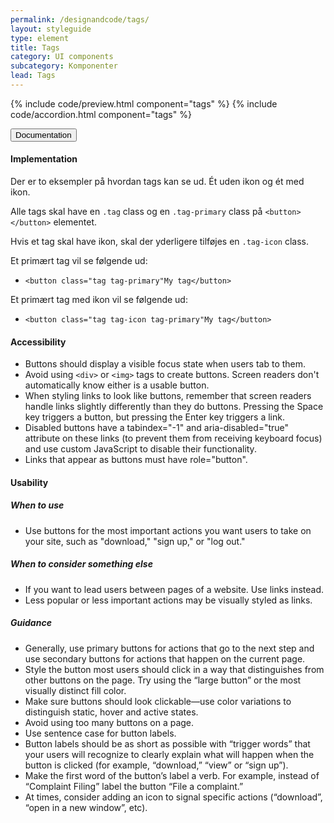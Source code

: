 ```yaml
---
permalink: /designandcode/tags/
layout: styleguide
type: element
title: Tags
category: UI components
subcategory: Komponenter
lead: Tags
---
```


{% include code/preview.html component="tags" %}
{% include code/accordion.html component="tags" %}
<div class="accordion-bordered">
  <button class="button-unstyled accordion-button"
      aria-expanded="true" aria-controls="accordion-bordered-docs">
    Documentation
  </button>
  <div id="accordion-bordered-docs" aria-hidden="false" class="accordion-content">
    <h4 class="heading">Implementation</h4>
    <p>Der er to eksempler på hvordan tags kan se ud. Ét uden ikon og ét med ikon.</p>
    <p>Alle tags skal have en <code>.tag</code> class og en <code>.tag-primary</code> class på <code>&lt;button&gt;&lt;/button&gt;</code> elementet.</p>
    <p>Hvis et tag skal have ikon, skal der yderligere tilføjes en <code>.tag-icon</code> class.</p>
    <p></p>
    <p>Et primært tag vil se følgende ud:</p>
    <ul>
      <li><code>&lt;button class="tag tag-primary"My tag&lt;/button&gt;</code></li>
    </ul>
    <p>Et primært tag med ikon vil se følgende ud:</p>
    <ul>
      <li><code>&lt;button class="tag tag-icon tag-primary"My tag&lt;/button&gt;</code></li>
    </ul>
    <h4 class="heading">Accessibility</h4>
    <ul class="content-list">
      <li>Buttons should display a visible focus state when users tab to them.</li>
      <li>Avoid using <code>&lt;div&gt;</code> or <code>&lt;img&gt;</code> tags to create buttons. Screen readers don't automatically know either is a usable button.</li>
      <li>When styling links to look like buttons, remember that screen readers handle links slightly differently than they do buttons. Pressing the Space key triggers a button, but pressing the Enter key triggers a link.</li>
      <li>Disabled buttons have a tabindex="-1" and aria-disabled="true" attribute on these links (to prevent them from receiving keyboard focus) and use custom JavaScript to disable their functionality.</li>
      <li>Links that appear as buttons must have role="button".</li>
    </ul>
    <h4 class="heading">Usability</h4>
    <h5>When to use</h5>
    <ul class="content-list">
      <li>Use buttons for the most important actions you want users to take on your site, such as "download," "sign up," or "log out."</li>
    </ul>
    <h5>When to consider something else</h5>
    <ul class="content-list">
      <li>If you want to lead users between pages of a website. Use links instead.</li>
      <li>Less popular or less important actions may be visually styled as links.</li>
    </ul>
    <h5>Guidance</h5>
    <ul class="content-list">
      <li>Generally, use primary buttons for actions that go to the next step and use secondary buttons for actions that happen on the current page.</li>
      <li>Style the button most users should click in a way that distinguishes from other buttons on the page. Try using the  “large button” or the most visually distinct fill color.</li>
      <li>Make sure buttons should look clickable—use color variations to distinguish static, hover and active states.</li>
      <li>Avoid using too many buttons on a page.</li>
      <li>Use sentence case for button labels. </li>
      <li>Button labels should be as short as possible with “trigger words” that your users will recognize to clearly explain what will happen when the button is clicked (for example, “download,” “view” or “sign up”).</li>
      <li>Make the first word of the button’s label a verb. For example, instead of “Complaint Filing” label the button “File a complaint.”</li>
      <li>At times, consider adding an icon to signal specific actions (“download”, “open in a new window”, etc). </li>
    </ul>
  </div>
</div>

